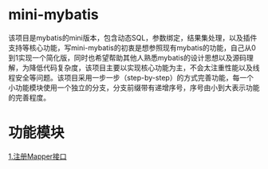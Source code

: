 # mini-mybatis
该项目是mybatis的mini版本，包含动态SQL，参数绑定，结果集处理，以及插件支持等核心功能，写mini-mybatis的初衷是想参照现有mybatis的功能，自己从0到1实现一个简化版，同时也希望帮助其他人熟悉mybatis的设计思想以及源码理解，为降低代码复杂度，该项目主要以实现核心功能为主，不会太注重性能以及线程安全等问题。该项目采用一步一步（step-by-step）的方式完善功能，每一个小功能模块使用一个独立的分支，分支前缀带有递增序号，序号由小到大表示功能的完善程度。
# 功能模块
[1.注册Mapper接口](https://github.com/FuriousPws002/mini-mybatis/wiki/1.%E6%B3%A8%E5%86%8CMapper%E6%8E%A5%E5%8F%A3 "Markdown")